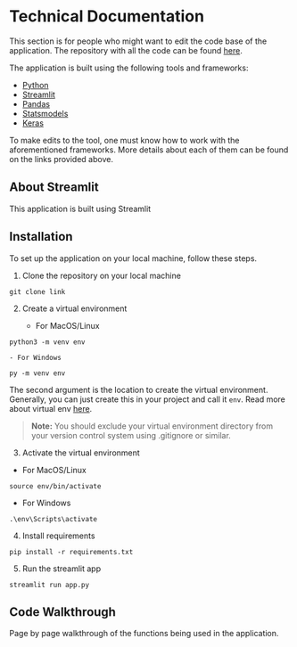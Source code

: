 # Technical Documentation 

This section is for people who might want to edit the code base of the application. The repository with all the code can be found [here]().

The application is built using the following tools and frameworks: 
- [Python]() 
- [Streamlit]() 
- [Pandas]()
- [Statsmodels]() 
- [Keras]() 

To make edits to the tool, one must know how to work with the aforementioned frameworks. More details about each of them can be found on the links provided above. 

## About Streamlit 

This application is built using Streamlit

## Installation 

To set up the application on your local machine, follow these steps. 

1. Clone the repository on your local machine 
```
git clone link
```

2. Create a virtual environment 

    -  For MacOS/Linux
```
python3 -m venv env
```

    - For Windows 
    
```
py -m venv env
```

The second argument is the location to create the virtual environment. Generally, you can just create this in your project and call it `env`. Read more about virtual env [here](https://packaging.python.org/guides/installing-using-pip-and-virtual-environments/). 

> **Note:** You should exclude your virtual environment directory from your version control system using .gitignore or similar.

3. Activate the virtual environment 

- For MacOS/Linux 
```
source env/bin/activate
```
- For Windows 
```
.\env\Scripts\activate
```

4. Install requirements 
```
pip install -r requirements.txt
```

5. Run the streamlit app 
```
streamlit run app.py
```

## Code Walkthrough 

Page by page walkthrough of the functions being used in the application. 